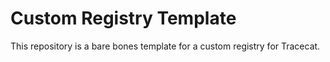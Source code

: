 # Custom Registry Template

This repository is a bare bones template for a custom registry for Tracecat.
